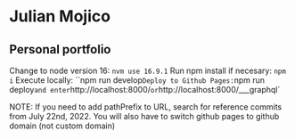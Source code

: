 # Julian Mojico

## Personal portfolio

Change to node version 16: `nvm use 16.9.1`
Run npm install if necesary: `npm i`
Execute locally: ``npm run develop`Deploy to Github Pages:`npm run deploy`and enter`http://localhost:8000/` or `http://localhost:8000/___graphql`

NOTE: If you need to add pathPrefix to URL, search for reference commits from July 22nd, 2022.
You will also have to switch github pages to github domain (not custom domain)
